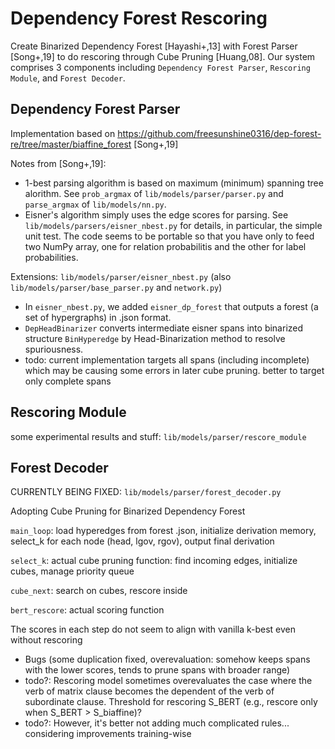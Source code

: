 # Dependency Forest Rescoring
Create Binarized Dependency Forest [Hayashi+,13] with Forest Parser [Song+,19] to do rescoring through Cube Pruning [Huang,08].
Our system comprises 3 components including `Dependency Forest Parser`, `Rescoring Module`, and `Forest Decoder`.

## Dependency Forest Parser
Implementation based on https://github.com/freesunshine0316/dep-forest-re/tree/master/biaffine_forest [Song+,19]

Notes from [Song+,19]:
* 1-best parsing algorithm is based on maximum (minimum) spanning tree
  alorithm. See `prob_argmax` of `lib/models/parser/parser.py` and
  `parse_argmax` of `lib/models/nn.py`.
* Eisner's algorithm simply uses the edge scores for parsing. See
  `lib/models/parsers/eisner_nbest.py` for details, in particular, the simple
  unit test. The code seems to be portable so that you have only to feed two
  NumPy array, one for relation probabilitis and the other for label
  probabilities. 

Extensions: `lib/models/parser/eisner_nbest.py` (also `lib/models/parser/base_parser.py` and `network.py`)

* In `eisner_nbest.py`, we added `eisner_dp_forest` that outputs a forest (a set of hypergraphs) in .json format.
* `DepHeadBinarizer` converts intermediate eisner spans into binarized structure `BinHyperedge` by Head-Binarization method to resolve spuriousness.
* todo: current implementation targets all spans (including incomplete) which may be causing some errors in later cube pruning. better to target only complete spans

## Rescoring Module
some experimental results and stuff: `lib/models/parser/rescore_module`

## Forest Decoder
CURRENTLY BEING FIXED: `lib/models/parser/forest_decoder.py`

Adopting Cube Pruning for Binarized Dependency Forest

`main_loop`: load hyperedges from forest .json, initialize derivation memory, select_k for each node (head, lgov, rgov), output final derivation

`select_k`: actual cube pruning function: find incoming edges, initialize cubes, manage priority queue

`cube_next`: search on cubes, rescore inside

`bert_rescore`: actual scoring function

The scores in each step do not seem to align with vanilla k-best even without rescoring
* Bugs (some duplication fixed, overevaluation: somehow keeps spans with the lower scores, tends to prune spans with broader range)
* todo?: Rescoring model sometimes overevaluates the case where the verb of matrix clause becomes the dependent of the verb of subordinate clause. Threshold for rescoring S_BERT (e.g., rescore only when S_BERT > S_biaffine)?
* todo?: However, it's better not adding  much complicated rules... considering improvements training-wise
